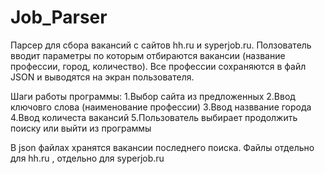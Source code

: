 # Job_Parser

Парсер для сбора вакансий с сайтов hh.ru и syperjob.ru. Ползователь вводит параметры по которым отбираются вакансии (название профессии, город, количество). Все профессии сохраняются в файл JSON и выводятся на экран пользователя.

Шаги работы программы:
  1.Выбор сайта из предложенных
  2.Ввод ключовго слова (наименование профессии)
  3.Ввод назввание города
  4.Ввод количеста вакансий
  5.Пользователь выбирает продолжить поиску или выйти из программы
  
В json файлах хранятся вакансии последнего поиска. Файлы отдельно для hh.ru , отдельно для syperjob.ru
